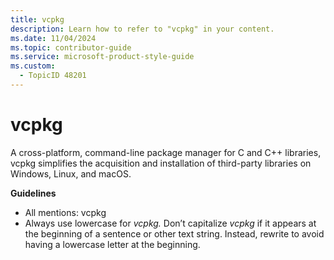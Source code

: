 ```yaml
---
title: vcpkg
description: Learn how to refer to "vcpkg" in your content.
ms.date: 11/04/2024
ms.topic: contributor-guide
ms.service: microsoft-product-style-guide
ms.custom:
  - TopicID 48201
---
```



# vcpkg

A cross-platform, command-line package manager for C and C++ libraries, vcpkg simplifies the acquisition and installation of third-party libraries on Windows, Linux, and macOS.

**Guidelines**

- All mentions: vcpkg
- Always use lowercase for *vcpkg.* Don’t capitalize *vcpkg* if it appears at the beginning of a sentence or other text string. Instead, rewrite to avoid having a lowercase letter at the beginning.

